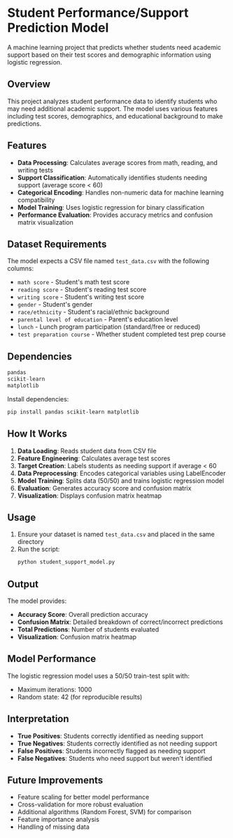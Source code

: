 # Student Performance/Support Prediction Model

A machine learning project that predicts whether students need academic support based on their test scores and demographic information using logistic regression.

## Overview

This project analyzes student performance data to identify students who may need additional academic support. The model uses various features including test scores, demographics, and educational background to make predictions.

## Features

- **Data Processing**: Calculates average scores from math, reading, and writing tests
- **Support Classification**: Automatically identifies students needing support (average score < 60)
- **Categorical Encoding**: Handles non-numeric data for machine learning compatibility
- **Model Training**: Uses logistic regression for binary classification
- **Performance Evaluation**: Provides accuracy metrics and confusion matrix visualization

## Dataset Requirements

The model expects a CSV file named `test_data.csv` with the following columns:

- `math score` - Student's math test score
- `reading score` - Student's reading test score  
- `writing score` - Student's writing test score
- `gender` - Student's gender
- `race/ethnicity` - Student's racial/ethnic background
- `parental level of education` - Parent's education level
- `lunch` - Lunch program participation (standard/free or reduced)
- `test preparation course` - Whether student completed test prep course

## Dependencies

```python
pandas
scikit-learn
matplotlib
```

Install dependencies:
```bash
pip install pandas scikit-learn matplotlib
```

## How It Works

1. **Data Loading**: Reads student data from CSV file
2. **Feature Engineering**: Calculates average test scores
3. **Target Creation**: Labels students as needing support if average < 60
4. **Data Preprocessing**: Encodes categorical variables using LabelEncoder
5. **Model Training**: Splits data (50/50) and trains logistic regression model
6. **Evaluation**: Generates accuracy score and confusion matrix
7. **Visualization**: Displays confusion matrix heatmap

## Usage

1. Ensure your dataset is named `test_data.csv` and placed in the same directory
2. Run the script:
   ```bash
   python student_support_model.py
   ```

## Output

The model provides:
- **Accuracy Score**: Overall prediction accuracy
- **Confusion Matrix**: Detailed breakdown of correct/incorrect predictions
- **Total Predictions**: Number of students evaluated
- **Visualization**: Confusion matrix heatmap

## Model Performance

The logistic regression model uses a 50/50 train-test split with:
- Maximum iterations: 1000
- Random state: 42 (for reproducible results)

## Interpretation

- **True Positives**: Students correctly identified as needing support
- **True Negatives**: Students correctly identified as not needing support  
- **False Positives**: Students incorrectly flagged as needing support
- **False Negatives**: Students who need support but weren't identified

## Future Improvements

- Feature scaling for better model performance
- Cross-validation for more robust evaluation
- Additional algorithms (Random Forest, SVM) for comparison
- Feature importance analysis
- Handling of missing data
